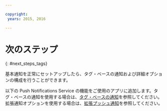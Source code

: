 ```yaml
---

copyright:
 years: 2015, 2016

---
```


# 次のステップ
{: #next_steps_tags}

基本通知を正常にセットアップしたら、タグ・ベースの通知および詳細オプションの構成を行うことができます。


以下の Push Notifications Service の機能をご使用のアプリに追加します。タグ・ベースの通知を使用する場合は、[タグ・ベースの通知](c_tag_basednotifications.html)を参照してください。
拡張通知オプションを使用する場合は、[拡張プッシュ通知](t_advance_notifications.html)を参照してください。
